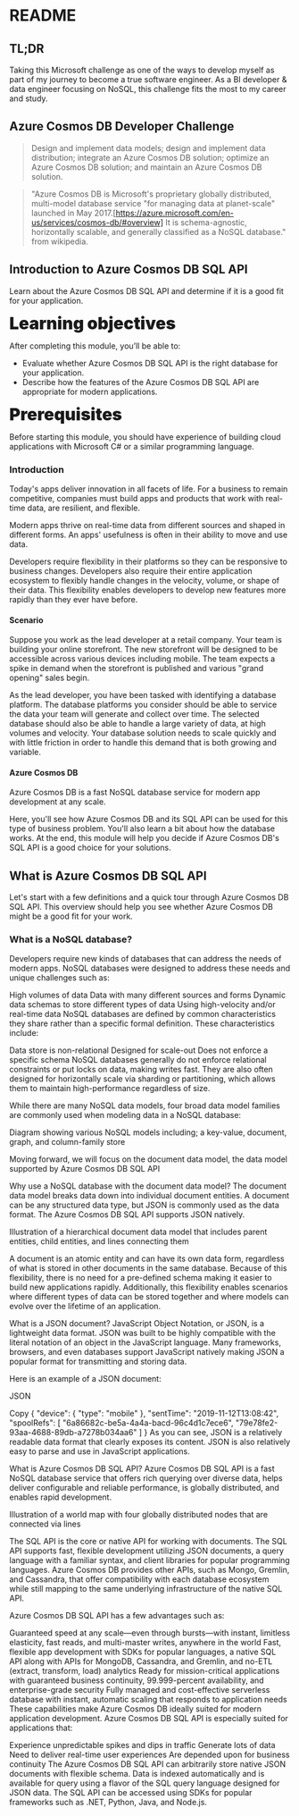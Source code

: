 # README

## TL;DR

Taking this Microsoft challenge as one of the ways to develop myself as part of my journey to become a true software engineer. As a BI developer & data engineer focusing on NoSQL, this challenge fits the most to my career and study.

## Azure Cosmos DB Developer Challenge

> Design and implement data models; design and implement data distribution; integrate an Azure Cosmos DB solution; optimize an Azure Cosmos DB solution; and maintain an Azure Cosmos DB solution.

> "Azure Cosmos DB is Microsoft's proprietary globally distributed, multi-model database service "for managing data at planet-scale" launched in May 2017.[https://azure.microsoft.com/en-us/services/cosmos-db/#overview] It is schema-agnostic, horizontally scalable, and generally classified as a NoSQL database." from wikipedia.

## Introduction to Azure Cosmos DB SQL API

Learn about the Azure Cosmos DB SQL API and determine if it is a good fit for your application.

<span style="font-weight:1000;font-size:30px">Learning objectives</span>

After completing this module, you’ll be able to:

* Evaluate whether Azure Cosmos DB SQL API is the right database for your application.
* Describe how the features of the Azure Cosmos DB SQL API are appropriate for modern applications.

<span style="font-weight:1000;font-size:30px">Prerequisites</span>

Before starting this module, you should have experience of building cloud applications with Microsoft C# or a similar programming language.

### Introduction

Today's apps deliver innovation in all facets of life. For a business to remain competitive, companies must build apps and products that work with real-time data, are resilient, and flexible.

Modern apps thrive on real-time data from different sources and shaped in different forms. An apps' usefulness is often in their ability to move and use data.

Developers require flexibility in their platforms so they can be responsive to business changes. Developers also require their entire application ecosystem to flexibly handle changes in the velocity, volume, or shape of their data. This flexibility enables developers to develop new features more rapidly than they ever have before.

#### Scenario

Suppose you work as the lead developer at a retail company. Your team is building your online storefront. The new storefront will be designed to be accessible across various devices including mobile. The team expects a spike in demand when the storefront is published and various "grand opening" sales begin.

As the lead developer, you have been tasked with identifying a database platform. The database platforms you consider should be able to service the data your team will generate and collect over time. The selected database should also be able to handle a large variety of data, at high volumes and velocity. Your database solution needs to scale quickly and with little friction in order to handle this demand that is both growing and variable.

#### Azure Cosmos DB

Azure Cosmos DB is a fast NoSQL database service for modern app development at any scale.

Here, you'll see how Azure Cosmos DB and its SQL API can be used for this type of business problem. You'll also learn a bit about how the database works. At the end, this module will help you decide if Azure Cosmos DB's SQL API is a good choice for your solutions.

## What is Azure Cosmos DB SQL API

Let's start with a few definitions and a quick tour through Azure Cosmos DB SQL API. This overview should help you see whether Azure Cosmos DB might be a good fit for your work.

### What is a NoSQL database?

Developers require new kinds of databases that can address the needs of modern apps. NoSQL databases were designed to address these needs and unique challenges such as:

High volumes of data
Data with many different sources and forms
Dynamic data schemas to store different types of data
Using high-velocity and/or real-time data
NoSQL databases are defined by common characteristics they share rather than a specific formal definition. These characteristics include:

Data store is non-relational
Designed for scale-out
Does not enforce a specific schema
NoSQL databases generally do not enforce relational constraints or put locks on data, making writes fast. They are also often designed for horizontally scale via sharding or partitioning, which allows them to maintain high-performance regardless of size.

While there are many NoSQL data models, four broad data model families are commonly used when modeling data in a NoSQL database:

Diagram showing various NoSQL models including; a key-value, document, graph, and column-family store

Moving forward, we will focus on the document data model, the data model supported by Azure Cosmos DB SQL API

Why use a NoSQL database with the document data model?
The document data model breaks data down into individual document entities. A document can be any structured data type, but JSON is commonly used as the data format. The Azure Cosmos DB SQL API supports JSON natively.

Illustration of a hierarchical document data model that includes parent entities, child entities, and lines connecting them

A document is an atomic entity and can have its own data form, regardless of what is stored in other documents in the same database. Because of this flexibility, there is no need for a pre-defined schema making it easier to build new applications rapidly. Additionally, this flexibility enables scenarios where different types of data can be stored together and where models can evolve over the lifetime of an application.

What is a JSON document?
JavaScript Object Notation, or JSON, is a lightweight data format. JSON was built to be highly compatible with the literal notation of an object in the JavaScript language. Many frameworks, browsers, and even databases support JavaScript natively making JSON a popular format for transmitting and storing data.

Here is an example of a JSON document:

JSON

Copy
{
  "device": {
    "type": "mobile"
  },
  "sentTime": "2019-11-12T13:08:42",
  "spoolRefs": [
    "6a86682c-be5a-4a4a-bacd-96c4d1c7ece6",
    "79e78fe2-93aa-4688-89db-a7278b034aa6"
  ]
}
As you can see, JSON is a relatively readable data format that clearly exposes its content. JSON is also relatively easy to parse and use in JavaScript applications.

What is Azure Cosmos DB SQL API?
Azure Cosmos DB SQL API is a fast NoSQL database service that offers rich querying over diverse data, helps deliver configurable and reliable performance, is globally distributed, and enables rapid development.

Illustration of a world map with four globally distributed nodes that are connected via lines

The SQL API is the core or native API for working with documents. The SQL API supports fast, flexible development utilizing JSON documents, a query language with a familiar syntax, and client libraries for popular programming languages. Azure Cosmos DB provides other APIs, such as Mongo, Gremlin, and Cassandra, that offer compatibility with each database ecosystem while still mapping to the same underlying infrastructure of the native SQL API.

Azure Cosmos DB SQL API has a few advantages such as:

Guaranteed speed at any scale—even through bursts—with instant, limitless elasticity, fast reads, and multi-master writes, anywhere in the world
Fast, flexible app development with SDKs for popular languages, a native SQL API along with APIs for MongoDB, Cassandra, and Gremlin, and no-ETL (extract, transform, load) analytics
Ready for mission-critical applications with guaranteed business continuity, 99.999-percent availability, and enterprise-grade security
Fully managed and cost-effective serverless database with instant, automatic scaling that responds to application needs
These capabilities make Azure Cosmos DB ideally suited for modern application development. Azure Cosmos DB SQL API is especially suited for applications that:

Experience unpredictable spikes and dips in traffic
Generate lots of data
Need to deliver real-time user experiences
Are depended upon for business continuity
The Azure Cosmos DB SQL API can arbitrarily store native JSON documents with flexible schema. Data is indexed automatically and is available for query using a flavor of the SQL query language designed for JSON data. The SQL API can be accessed using SDKs for popular frameworks such as .NET, Python, Java, and Node.js.
